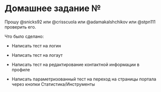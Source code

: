 # Домашнее задание №

Прошу @snicks92 или @crisscuola или @adamakalshchikov или @stpn111 проверить его.

Что было сделано:

* Написать тест на логин

* Написать тест на логаут

* Написать тест на редактирование контактной информации в профиле

* Написать параметризованный тест на переход на страницы портала через кнопки Статистика/Инструменты
